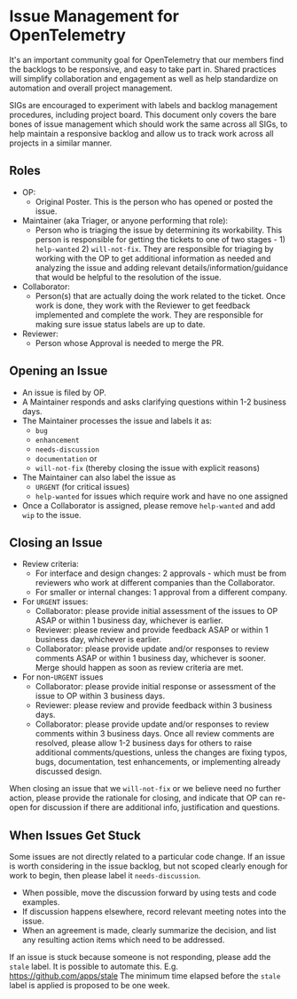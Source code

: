 # Issue Management for OpenTelemetry

It's an important community goal for OpenTelemetry that our members find the backlogs 
to be responsive, and easy to take part in. Shared practices will simplify collaboration 
and engagement as well as help standardize on automation and overall project management.

SIGs are encouraged to experiment with labels and backlog management procedures, 
including project board. This document only covers the bare bones of issue management 
which should work the same across all SIGs, to help maintain a responsive backlog and 
allow us to track work across all projects in a similar manner.


## Roles

- OP:
  - Original Poster. This is the person who has opened or posted the issue.
- Maintainer (aka Triager, or anyone performing that role):
  - Person who is triaging the issue by determining its workability. This person is 
    responsible for getting the tickets to one of two stages - 1) `help-wanted` 
    2) `will-not-fix`. They are responsible for triaging by working with the OP to get 
    additional information as needed and analyzing the issue and adding relevant 
    details/information/guidance that would be helpful to the resolution of the issue.
- Collaborator:
  - Person(s) that are actually doing the work related to the ticket. Once work is done, 
    they work with the Reviewer to get feedback implemented and complete the work. They 
    are responsible for making sure issue status labels are up to date.
- Reviewer:
  - Person whose Approval is needed to merge the PR.


## Opening an Issue

- An issue is filed by OP.
- A Maintainer responds and asks clarifying questions within 1-2 business days.
- The Maintainer processes the issue and labels it as:
  - `bug`
  - `enhancement`
  - `needs-discussion`
  - `documentation` or
  - `will-not-fix` (thereby closing the issue with explicit reasons)
- The Maintainer can also label the issue as
  - `URGENT` (for critical issues)
  - `help-wanted` for issues which require work and have no one assigned
- Once a Collaborator is assigned, please remove `help-wanted` and add `wip` to 
  the issue.


## Closing an Issue

- Review criteria:
  - For interface and design changes: 2 approvals - which must be from reviewers 
    who work at different companies than the Collaborator.
  - For smaller or internal changes: 1 approval from a different company.
- For `URGENT` issues:
  - Collaborator: please provide initial assessment of the issues to OP ASAP or 
    within 1 business day, whichever is earlier.
  - Reviewer: please review and provide feedback ASAP or within 1 business day, 
    whichever is earlier.
  - Collaborator: please provide update and/or responses to review comments ASAP
    or within 1 business day, whichever is sooner. Merge should happen as soon as
    review criteria are met.
- For non-`URGENT` issues
  - Collaborator: please provide initial response or assessment of the issue to 
    OP within 3 business days.
  - Reviewer: please review and provide feedback within 3 business days.
  - Collaborator: please provide update and/or responses to review comments
    within 3 business days. Once all review comments are resolved, please allow 
    1-2 business days for others to raise additional comments/questions, unless
    the changes are fixing typos, bugs, documentation, test enhancements, or 
    implementing already discussed design.

When closing an issue that we `will-not-fix` or we believe need no further 
action, please provide the rationale for closing, and indicate that OP can 
re-open for discussion if there are additional info, justification and 
questions.


## When Issues Get Stuck

Some issues are not directly related to a particular code change. If an 
issue is worth considering in the issue backlog, but not scoped clearly 
enough for work to begin, then please label it `needs-discussion`.

- When possible, move the discussion forward by using tests and code examples.
- If discussion happens elsewhere, record relevant meeting notes into the
  issue.
- When an agreement is made, clearly summarize the decision, and list any 
  resulting action items which need to be addressed.
  
If an issue is stuck because someone is not responding, please add the `stale` 
label. It is possible to automate this. E.g. https://github.com/apps/stale 
The minimum time elapsed before the `stale` label is applied is proposed to be 
one week.
